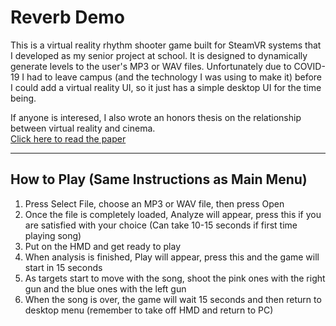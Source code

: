 # Reverb Demo
This is a virtual reality rhythm shooter game built for SteamVR systems that I developed as my senior project at school. It is designed to dynamically generate levels to the user's MP3 or WAV files. Unfortunately due to COVID-19 I had to leave campus (and the technology I was using to make it) before I could add a virtual reality UI, so it just has a simple desktop UI for the time being.

If anyone is interesed, I also wrote an honors thesis on the relationship between virtual reality and cinema.\
[Click here to read the paper](https://lux.lawrence.edu/luhp/153/ "Lawrence University Honors Projects")

---

## How to Play (Same Instructions as Main Menu)
1. Press Select File, choose an MP3 or WAV file, then press Open
2. Once the file is completely loaded, Analyze will appear, press this if you are satisfied with your choice (Can take 10-15 seconds if first time playing song)
3. Put on the HMD and get ready to play
4. When analysis is finished, Play will appear, press this and the game will start in 15 seconds
5. As targets start to move with the song, shoot the pink ones with the right gun and the blue ones with the left gun
6. When the song is over, the game will wait 15 seconds and then return to desktop menu (remember to take off HMD and return to PC)
